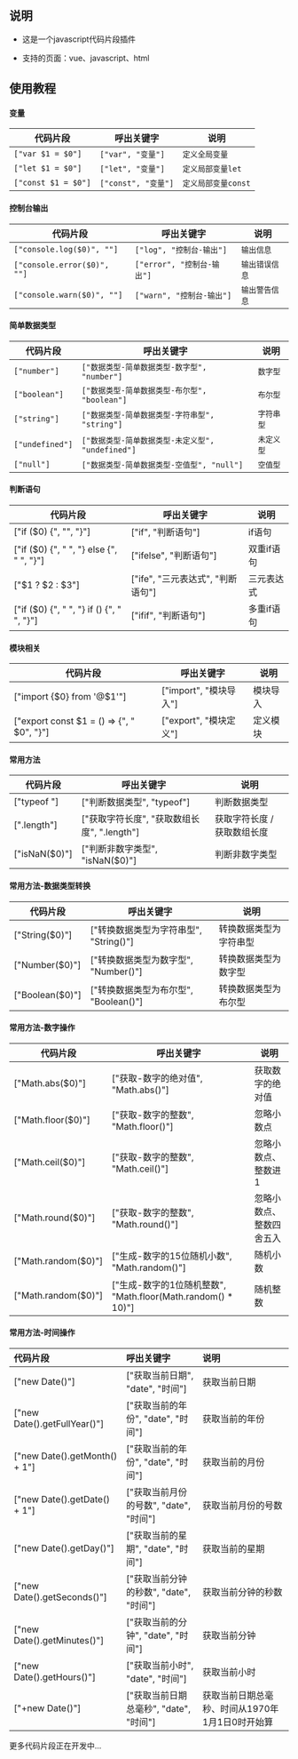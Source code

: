 ## 说明

- 这是一个javascript代码片段插件


- 支持的页面：vue、javascript、html



## 使用教程



#### 变量

| 代码片段            | 呼出关键字          | 说明                |
| ------------------- | ------------------- | ------------------- |
| `["var $1 = $0"]`   | `["var", "变量"]`   | `定义全局变量`      |
| `["let $1 = $0"]`   | `["let", "变量"]`   | `定义局部变量let`   |
| `["const $1 = $0"]` | `["const", "变量"]` | `定义局部变量const` |





#### 控制台输出

| 代码片段                    | 呼出关键字                 | 说明           |
| --------------------------- | -------------------------- | -------------- |
| `["console.log($0)", ""]`   | `["log", "控制台-输出"]`   | `输出信息`     |
| `["console.error($0)", ""]` | `["error", "控制台-输出"]` | `输出错误信息` |
| `["console.warn($0)", ""]`  | `["warn", "控制台-输出"]`  | `输出警告信息` |





#### 简单数据类型

| 代码片段        | 呼出关键字                                        | 说明       |
| --------------- | ------------------------------------------------- | ---------- |
| `["number"]`    | `["数据类型-简单数据类型-数字型", "number"]`      | `数字型`   |
| `["boolean"]`   | `["数据类型-简单数据类型-布尔型", "boolean"]`     | `布尔型`   |
| `["string"]`    | `["数据类型-简单数据类型-字符串型", "string"]`    | `字符串型` |
| `["undefined"]` | `["数据类型-简单数据类型-未定义型", "undefined"]` | `未定义型` |
| `["null"]`      | `["数据类型-简单数据类型-空值型", "null"]`        | `空值型`   |





#### 判断语句

| 代码片段                                    | 呼出关键字                        | 说明       |
| ------------------------------------------- | --------------------------------- | ---------- |
| ["if ($0) {", "", "}"]                      | ["if", "判断语句"]                | if语句     |
| ["if ($0) {", "  ", "} else {", "  ", "}"]  | ["ifelse", "判断语句"]            | 双重if语句 |
| ["$1 ? $2 : $3"]                            | ["ife", "三元表达式", "判断语句"] | 三元表达式 |
| ["if ($0) {", "  ", "} if () {", "  ", "}"] | ["ifif", "判断语句"]              | 多重if语句 |





#### 模块相关

| 代码片段                                   | 呼出关键字             | 说明     |
| ------------------------------------------ | ---------------------- | -------- |
| ["import {$0} from '@$1'"]                 | ["import", "模块导入"] | 模块导入 |
| ["export const $1 = () => {", "  $0", "}"] | ["export", "模块定义"] | 定义模块 |





#### 常用方法

| 代码片段      | 呼出关键字                                  | 说明                        |
| ------------- | ------------------------------------------- | --------------------------- |
| ["typeof "]   | ["判断数据类型", "typeof"]                  | 判断数据类型                |
| [".length"]   | ["获取字符长度", "获取数组长度", ".length"] | 获取字符长度 / 获取数组长度 |
| ["isNaN($0)"] | ["判断非数字类型", "isNaN($0)"]             | 判断非数字类型              |





#### 常用方法-数据类型转换

| 代码片段        | 呼出关键字                             | 说明                   |
| --------------- | -------------------------------------- | ---------------------- |
| ["String($0)"]  | ["转换数据类型为字符串型", "String()"] | 转换数据类型为字符串型 |
| ["Number($0)"]  | ["转换数据类型为数字型", "Number()"]   | 转换数据类型为数字型   |
| ["Boolean($0)"] | ["转换数据类型为布尔型", "Boolean()"]  | 转换数据类型为布尔型   |





#### 常用方法-数字操作

| 代码片段            | 呼出关键字                                                   | 说明                     |
| ------------------- | ------------------------------------------------------------ | ------------------------ |
| ["Math.abs($0)"]    | ["获取-数字的绝对值", "Math.abs()"]                          | 获取数字的绝对值         |
| ["Math.floor($0)"]  | ["获取-数字的整数", "Math.floor()"]                          | 忽略小数点               |
| ["Math.ceil($0)"]   | ["获取-数字的整数", "Math.ceil()"]                           | 忽略小数点、整数进1      |
| ["Math.round($0)"]  | ["获取-数字的整数", "Math.round()"]                          | 忽略小数点、整数四舍五入 |
| ["Math.random($0)"] | ["生成-数字的15位随机小数", "Math.random()"]                 | 随机小数                 |
| ["Math.random($0)"] | ["生成-数字的1位随机整数", "Math.floor(Math.random() * 10)"] | 随机整数                 |





#### 常用方法-时间操作

| 代码片段                      | 呼出关键字                             | 说明                                            |
| :---------------------------- | :------------------------------------- | :---------------------------------------------- |
| ["new Date()"]                | ["获取当前日期", "date", "时间"]       | 获取当前日期                                    |
| ["new Date().getFullYear()"]  | ["获取当前的年份", "date", "时间"]     | 获取当前的年份                                  |
| ["new Date().getMonth() + 1"] | ["获取当前的年份", "date", "时间"]     | 获取当前的月份                                  |
| ["new Date().getDate() + 1"]  | ["获取当前月份的号数", "date", "时间"] | 获取当前月份的号数                              |
| ["new Date().getDay()"]       | ["获取当前的星期", "date", "时间"]     | 获取当前的星期                                  |
| ["new Date().getSeconds()"]   | ["获取当前分钟的秒数", "date", "时间"] | 获取当前分钟的秒数                              |
| ["new Date().getMinutes()"]   | ["获取当前的分钟", "date", "时间"]     | 获取当前分钟                                    |
| ["new Date().getHours()"]     | ["获取当前小时", "date", "时间"]       | 获取当前小时                                    |
| ["+new Date()"]               | ["获取当前日期总毫秒", "date", "时间"] | 获取当前日期总毫秒、时间从1970年1月1日0时开始算 |

更多代码片段正在开发中...

